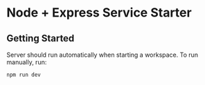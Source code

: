 # Node + Express Service Starter

## Getting Started

Server should run automatically when starting a workspace. To run manually, run:

```sh
npm run dev
```
